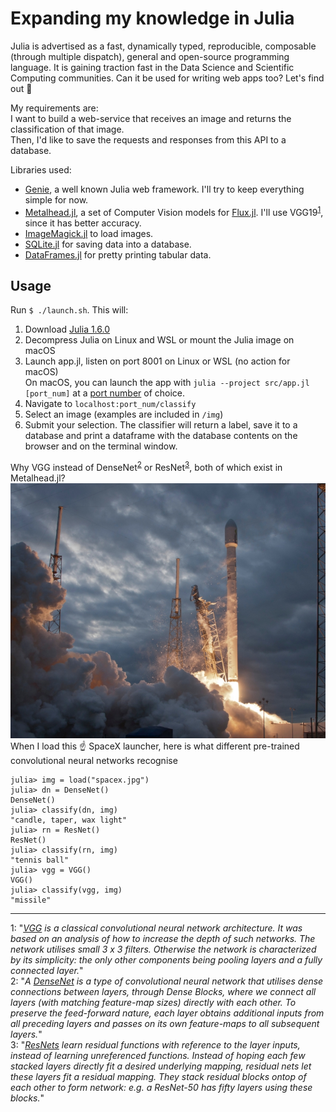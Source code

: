 # Expanding my knowledge in Julia

Julia is advertised as a fast, dynamically typed, reproducible, composable (through multiple dispatch), general and open-source programming language. It is gaining traction fast in the Data Science and Scientific Computing communities. Can it be used for writing web apps too? Let's find out 🧐     

My requirements are:   
I want to build a web-service that receives an image and returns the classification of that image.  
Then, I'd like to save the requests and responses from this API to a database.  

Libraries used:  
- [Genie](https://www.genieframework.com/), a well known Julia web framework. I'll try to keep everything simple for now.  
- [Metalhead.jl](https://github.com/FluxML/Metalhead.jl), a set of Computer Vision models for [Flux.jl](https://github.com/FluxML/Flux.jl). I'll use VGG19<sup>[1](#vgg)</sup>, since it has better accuracy.  
- [ImageMagick.jl](https://github.com/JuliaIO/ImageMagick.jl) to load images.  
- [SQLite.jl](https://github.com/JuliaDatabases/SQLite.jl) for saving data into a database. 
- [DataFrames.jl](https://github.com/JuliaData/DataFrames.jl) for pretty printing tabular data.  

## Usage   

Run `$ ./launch.sh`. This will:  
1. Download [Julia 1.6.0](https://julialang.org/downloads/)  
2. Decompress Julia on Linux and WSL or mount the Julia image on macOS  
3. Launch app.jl, listen on port 8001 on Linux or WSL (no action for macOS)  
On macOS, you can launch the app with `julia --project src/app.jl [port_num]` at a [port number](https://en.wikipedia.org/wiki/List_of_TCP_and_UDP_port_numbers) of choice.   
4. Navigate to `localhost:port_num/classify`  
5. Select an image (examples are included in `/img`)  
6. Submit your selection. The classifier will return a label, save it to a database and print a dataframe with the database contents on the browser and on the terminal window.  


Why VGG instead of DenseNet<sup>[2](#dn)</sup> or ResNet<sup>[3](#rn)</sup>, both of which exist in Metalhead.jl?   
![load photo|10%](./img/spacex.jpg)    
When I load this ☝️  SpaceX launcher, here is what different pre-trained convolutional neural networks recognise   
```
julia> img = load("spacex.jpg")  
julia> dn = DenseNet()  
DenseNet()  
julia> classify(dn, img)  
"candle, taper, wax light"  
julia> rn = ResNet()  
ResNet()  
julia> classify(rn, img)  
"tennis ball"  
julia> vgg = VGG()  
VGG()  
julia> classify(vgg, img)  
"missile"  
```


---
<a name="vgg">1</a>: "_[VGG](https://paperswithcode.com/method/vgg) is a classical convolutional neural network architecture. It was based on an analysis of how to increase the depth of such networks. The network utilises small 3 x 3 filters. Otherwise the network is characterized by its simplicity: the only other components being pooling layers and a fully connected layer._"  
 <a name="dn">2</a>: "_A [DenseNet](https://paperswithcode.com/method/densenet) is a type of convolutional neural network that utilises dense connections between layers, through Dense Blocks, where we connect all layers (with matching feature-map sizes) directly with each other. To preserve the feed-forward nature, each layer obtains additional inputs from all preceding layers and passes on its own feature-maps to all subsequent layers._"  
<a name="rn">3</a>: "_[ResNets](https://paperswithcode.com/method/resnet) learn residual functions with reference to the layer inputs, instead of learning unreferenced functions. Instead of hoping each few stacked layers directly fit a desired underlying mapping, residual nets let these layers fit a residual mapping. They stack residual blocks ontop of each other to form network: e.g. a ResNet-50 has fifty layers using these blocks._"  


